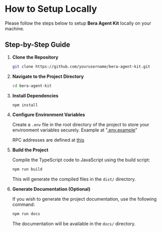 # How to Setup Locally

Please follow the steps below to setup **Bera Agent Kit** locally on your machine.

## Step-by-Step Guide

1. **Clone the Repository**
   ```bash
   git clone https://github.com/yourusername/bera-agent-kit.git
   ```

2. **Navigate to the Project Directory**
   ```bash
   cd bera-agent-kit
   ```

3. **Install Dependencies**
   ```bash
   npm install
   ```

4. **Configure Environment Variables**

   Create a `.env` file in the root directory of the project to store your environment variables securely. Example at "[.env.example](../.env.example)"

   RPC addresses are defined at [this](../src/constants/index.ts)

5. **Build the Project**

   Compile the TypeScript code to JavaScript using the build script:
   ```bash
   npm run build
   ```

   This will generate the compiled files in the `dist/` directory.

6. **Generate Documentation (Optional)**

   If you wish to generate the project documentation, use the following command:
   ```bash
   npm run docs
   ```

   The documentation will be available in the `docs/` directory.
